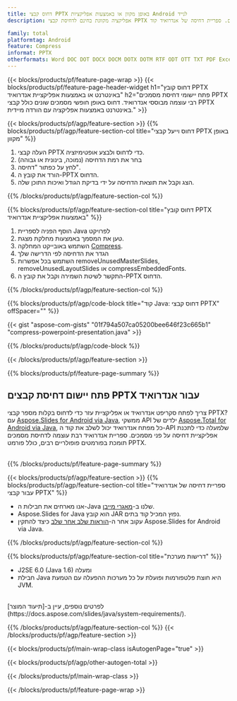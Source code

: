 ```yaml
---
title: דחוס קבצי PPTX באופן מקוון או באמצעות אפליקציות Android לנייד
description: אפליקציה מקוונת בחינם לדחיסת קבצי PPTX שונים. ספריית דחיסה של אנדרואיד קוד Java עבור מסמכי PPTX. 

family: total
platformtag: Android
feature: Compress
informat: PPTX
otherformats: Word DOC DOT DOCX DOCM DOTX DOTM RTF ODT OTT TXT PDF Excel XLS XLSX XLSB XLSM XLT XLTX XLTM CSV TSV ODS Powerpoint PPT PPS PPTX POTX PPSX PPTM PPSM POTM ODP
---
```

{{< blocks/products/pf/feature-page-wrap >}}
{{< blocks/products/pf/feature-page-header-widget h1="דחוס קובץ PPTX באינטרנט או באמצעות אפליקציית אנדרואיד" h2="פתח יישומי דחיסת מסמכים PPTX רבי עוצמה מבוססי אנדרואיד. דחוס באופן חופשי מסמכים שונים כולל קבצי PPTX באינטרנט באמצעות אפליקציה עם הורדה מיידית." >}}

{{< blocks/products/pf/agp/feature-section >}}
{{% blocks/products/pf/agp/feature-section-col title="דחוס וייעל קבצי PPTX באופן מקוון" %}}

1. העלה קבצי PPTX כדי לדחוס ולבצע אופטימיזציה.
1. בחר את רמת הדחיסה (נמוכה, בינונית או גבוהה)
1. לחץ על כפתור "דחיסה".
1. הורד את קובץ ה-PPTX הדחוס.
1. הצג וקבל את תוצאת הדחיסה על ידי בדיקת הגודל ואיכות התוכן שלה.

{{% /blocks/products/pf/agp/feature-section-col %}}

{{% blocks/products/pf/agp/feature-section-col title="דחוס קובץ PPTX באמצעות אפליקציית אנדרואיד" %}}

1. הוסף הפניה לספריית Java לפרויקט
1. טען את המסמך באמצעות מחלקת מצגת.
1. השתמש באובייקט המחלקה [Compress](https://reference.aspose.com/slides/java/com.aspose.slides/compress/).
1. הגדר את הדחיסה לפי הדרישה שלך 
1. השתמש בכל אפשרות removeUnusedMasterSlides, removeUnusedLayoutSlides או compressEmbeddedFonts.
1. התקשר לשיטת השמירה וקבל את קובץ ה-PPTX הדחוס.

{{% /blocks/products/pf/agp/feature-section-col %}}

{{% blocks/products/pf/agp/code-block title="קוד Java: דחוס קבצי PPTX" offSpacer="" %}}

{{< gist "aspose-com-gists" "01f794a507ca05200bee646f23c665b1" "compress-powerpoint-presentation.java" >}}

{{% /blocks/products/pf/agp/code-block %}}

{{< /blocks/products/pf/agp/feature-section >}}

{{% blocks/products/pf/feature-page-summary %}}

<h2>פתח יישום דחיסת קבצים PPTX עבור אנדרואיד</h2>

צריך לפתח סקריפט אנדרואיד או אפליקציית עזר כדי לדחוס בקלות מספר קבצי PPTX? עם [Aspose.Slides for Android via Java](https://products.aspose.com/slides/iw/android-java/), ממשקי API ילדים של [Aspose.Total for Android via Java](https://products.aspose.com/total/iw/android-java/), כל מפתח אנדרואיד יכול לשלב את קוד ה-API שלמעלה כדי לתכנת אפליקציית דחיסה על פני מסמכים. ספריית אנדרואיד רבת עוצמה לדחיסת מסמכים תומכת בפורמטים פופולריים רבים, כולל פורמט PPTX.<br /><br />

{{% /blocks/products/pf/feature-page-summary %}}

{{< blocks/products/pf/agp/feature-section >}}
{{% blocks/products/pf/agp/feature-section-col title="ספריית דחיסה של אנדרואיד עבור קבצי PPTX" %}}

- אנו מארחים את חבילות ה-Java שלנו ב-[מאגרי מייבן](https://releases.aspose.com/java/repo/com/aspose/aspose-slides/). 
- Aspose.Slides for Java הוא קובץ JAR נפוץ המכיל קוד בתים. 
- עקוב אחר ה-[הוראות שלב אחר שלב](https://docs.aspose.com/slides/java/installation/#install-aspose-slides-for-java-from-maven-repository) כיצד להתקין Aspose.Slides for Android via Java.

{{% /blocks/products/pf/agp/feature-section-col %}}

{{% blocks/products/pf/agp/feature-section-col title="דרישות מערכת" %}}

- J2SE 6.0 (Java 1.6) ומעלה
- חבילת Java היא חוצת פלטפורמות ופועלת על כל מערכות ההפעלה עם הטמעת JVM.

<br />
לפרטים נוספים, עיין ב-[תיעוד המוצר](https://docs.aspose.com/slides/java/system-requirements/).


{{% /blocks/products/pf/agp/feature-section-col %}}
{{< /blocks/products/pf/agp/feature-section >}}

{{< blocks/products/pf/main-wrap-class isAutogenPage="true" >}}

{{< blocks/products/pf/agp/other-autogen-total >}}

{{< /blocks/products/pf/main-wrap-class >}}

{{< /blocks/products/pf/feature-page-wrap >}}